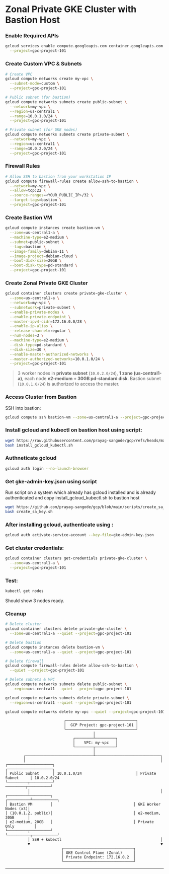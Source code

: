 # Zonal Private GKE Cluster with Bastion Host

### Enable Required APIs

```bash
gcloud services enable compute.googleapis.com container.googleapis.com \
  --project=gpc-project-101
```
### Create Custom VPC & Subnets

```bash
# Create VPC
gcloud compute networks create my-vpc \
  --subnet-mode=custom \
  --project=gpc-project-101

# Public subnet (for bastion)
gcloud compute networks subnets create public-subnet \
  --network=my-vpc \
  --region=us-central1 \
  --range=10.0.1.0/24 \
  --project=gpc-project-101

# Private subnet (for GKE nodes)
gcloud compute networks subnets create private-subnet \
  --network=my-vpc \
  --region=us-central1 \
  --range=10.0.2.0/24 \
  --project=gpc-project-101
```

### Firewall Rules

```bash
# Allow SSH to bastion from your workstation IP
gcloud compute firewall-rules create allow-ssh-to-bastion \
  --network=my-vpc \
  --allow=tcp:22 \
  --source-ranges=<YOUR_PUBLIC_IP>/32 \
  --target-tags=bastion \
  --project=gpc-project-101
```

### Create Bastion VM

```bash
gcloud compute instances create bastion-vm \
  --zone=us-central1-a \
  --machine-type=e2-medium \
  --subnet=public-subnet \
  --tags=bastion \
  --image-family=debian-11 \
  --image-project=debian-cloud \
  --boot-disk-size=20GB \
  --boot-disk-type=pd-standard \
  --project=gpc-project-101
```

### Create Zonal Private GKE Cluster

```bash
gcloud container clusters create private-gke-cluster \
  --zone=us-central1-a \
  --network=my-vpc \
  --subnetwork=private-subnet \
  --enable-private-nodes \
  --enable-private-endpoint \
  --master-ipv4-cidr=172.16.0.0/28 \
  --enable-ip-alias \
  --release-channel=regular \
  --num-nodes=3 \
  --machine-type=e2-medium \
  --disk-type=pd-standard \
  --disk-size=30 \
  --enable-master-authorized-networks \
  --master-authorized-networks=10.0.1.0/24 \
  --project=gpc-project-101
```

> 3 worker nodes in **private subnet** (`10.0.2.0/24`), **1 zone (us-central1-a)**, each node **e2-medium + 30GB pd-standard disk**.
> Bastion subnet (`10.0.1.0/24`) is authorized to access the master.

### Access Cluster from Bastion

SSH into bastion:

```bash
gcloud compute ssh bastion-vm --zone=us-central1-a --project=gpc-project-101
```

### Install gcloud and kubectl on bastion host using script:

```bash
wget https://raw.githubusercontent.com/prayag-sangode/gcp/refs/heads/main/scripts/install_gcloud_kubectl.sh
bash install_gcloud_kubectl.sh
```
### Authneticate gcloud
```bash
gcloud auth login --no-launch-browser
```

### Get gke-admin-key.json using script
Run script on a system which already has gcloud installed and is already authenticated and copy install_gcloud_kubectl.sh to bastion host

```bash
wget https://github.com/prayag-sangode/gcp/blob/main/scripts/create_sa_key.sh
bash create_sa_key.sh
```

### After installing gcloud, authenticate using :

```bash
gcloud auth activate-service-account --key-file=gke-admin-key.json
```

### Get cluster credentials:

```bash
gcloud container clusters get-credentials private-gke-cluster \
  --zone=us-central1-a \
  --project=gpc-project-101
```

### Test:

```bash
kubectl get nodes
```

Should show 3 nodes ready.


### Cleanup

```bash
# Delete cluster
gcloud container clusters delete private-gke-cluster \
  --zone=us-central1-a --quiet --project=gpc-project-101

# Delete bastion
gcloud compute instances delete bastion-vm \
  --zone=us-central1-a --quiet --project=gpc-project-101

# Delete firewall
gcloud compute firewall-rules delete allow-ssh-to-bastion \
  --quiet --project=gpc-project-101

# Delete subnets & VPC
gcloud compute networks subnets delete public-subnet \
  --region=us-central1 --quiet --project=gpc-project-101

gcloud compute networks subnets delete private-subnet \
  --region=us-central1 --quiet --project=gpc-project-101

gcloud compute networks delete my-vpc --quiet --project=gpc-project-101
```


```
                          ┌───────────────────────────────┐
                          │  GCP Project: gpc-project-101 │
                          └───────────────────────────────┘
                                       │
                              ┌────────┴─────────┐
                              │    VPC: my-vpc   │
                              └────────┬─────────┘
                                       │
        ┌──────────────────────────────┴─────────────────────────────┐
        │                                                            │
┌────────────────────┐                                    ┌────────────────────┐
│ Public Subnet      │ 10.0.1.0/24                        │ Private Subnet     │ 10.0.2.0/24
└─────────┬──────────┘                                     ─────────┬──────────┘
          │                                                          │
┌─────────┴─────────┐                                     ┌──────────┴───────────┐
│ Bastion VM        │                                    │ GKE Worker Nodes (x3)│
│ (10.0.1.2, public)│                                    │ e2-medium, 30GB      │
│ e2-medium, 20GB   │                                    │ Private Only         │
└─────────┬─────────┘                                     └──────────┬───────────┘
          │ SSH + kubectl                                            │
          ▼                                                          ▼
                         ┌───────────────────────────────┐
                         │ GKE Control Plane (Zonal)     │
                         │ Private Endpoint: 172.16.0.2  │
                         └───────────────────────────────┘
```

---

